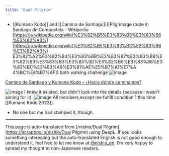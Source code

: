 ```yaml
---
title: "Dual Pilgrim"
---
```


- [[Kumano Kodo]] and [[Camino de Santiago]]([Pilgrimage route in Santiago de Compostela - Wikipedia [https://ja.wikipedia.org/wiki/%E3%82%B5%E3%83%B3%E3%83%86%E3%82%A3%](https://ja.wikipedia.org/wiki/%E3%82%B5%E3%83%B3%E3%83%86%E3%82%A3%) E3%82%A2%E3%82%B4%E3%83%BB%E3%83%87%E3%83%BB%E3%82%B3%E3%83%B3%E3%83%9D%E3%82%B9%E3%83%86%E3%83%BC%E3%83%A9%E3%81%AE%E5%B7%A1%E7%A 4%BC%E8%B7%AF]) both walking challenge
![image](https://gyazo.com/f709822145337e57a2f60887f788cb25/thumb/1000)

[Camino de Santiago y Kumano Kodo – ¿Hacia dónde caminamos?](https://www.spiritual-pilgrimages.com/)


![image](https://gyazo.com/0bd67fdaa8667292800dd4d976dbd9d0/thumb/1000)
I knew it existed, but didn't look into the details (because I wasn't aiming for it).
![image](https://gyazo.com/92effbfcb18b9fa96ff6d5a10aed3438/thumb/1000)
All members except me fulfill condition 1 this time [[Kumano Kodo 2023]].
- No one but me had stamped it, though.



---
This page is auto-translated from [/nishio/Dual Pilgrim](https://scrapbox.io/nishio/Dual Pilgrim) using DeepL. If you looks something interesting but the auto-translated English is not good enough to understand it, feel free to let me know at [@nishio_en](https://twitter.com/nishio_en). I'm very happy to spread my thought to non-Japanese readers.
